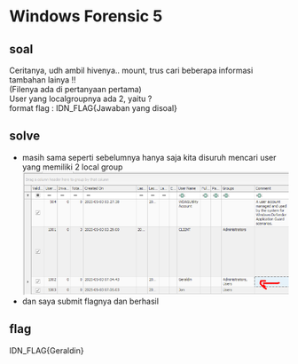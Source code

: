 # Windows Forensic 5
## soal
Ceritanya, udh ambil hivenya.. mount, trus cari beberapa informasi tambahan lainya !! \
(Filenya ada di pertanyaan pertama) \
User yang localgroupnya ada 2, yaitu ? \
format flag : IDN_FLAG{Jawaban yang disoal}

## solve
- masih sama seperti sebelumnya hanya saja kita disuruh mencari user yang memiliki 2 local group
  ![alt text](<images/Windows Forensic 5/image.png>)
- dan saya submit flagnya dan berhasil

## flag
IDN_FLAG{Geraldin}